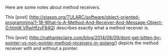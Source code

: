 
Here are some notes about method receivers.

This
[post]
(http://stason.org/TULARC/software/object-oriented-programming/1-18-What-Is-A-Method-And-Receiver-And-Message-Object-O.html#.VRwHfzvF84Q)
describes exactly what a method receiver is.



This
[post]
(http://nathanleclaire.com/blog/2014/08/09/dont-get-bitten-by-pointer-vs-non-pointer-method-receivers-in-golang/)
depicts the method receiver with and without a pointer.
